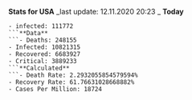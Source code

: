 __**Stats for USA**__
  _last update: 12.11.2020 20:23 _
**Today**
```- Deaths: 757
- infected: 111772
```**Data**
```- Deaths: 248155
- Infected: 10821315
- Recovered: 6683927 
- Critical: 3889233
```**Calculated**
```- Death Rate: 2.2932055854579594%
- Recovery Rate: 61.76631028668882%
- Cases Per Million: 18724
```